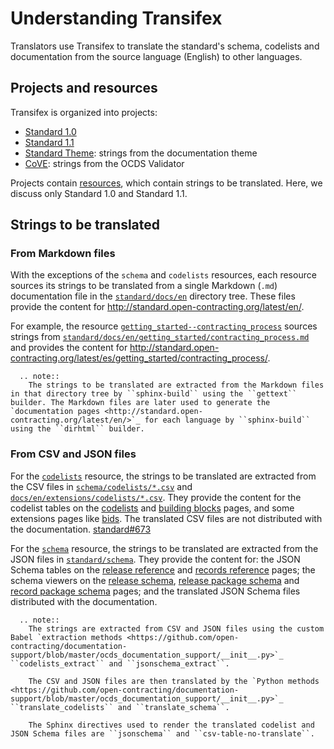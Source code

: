 # Understanding Transifex

Translators use Transifex to translate the standard's schema, codelists and documentation from the source language (English) to other languages.

## Projects and resources

Transifex is organized into projects:

* [Standard 1.0](https://www.transifex.com/OpenDataServices/open-contracting-standard-1-0/dashboard/)
* [Standard 1.1](https://www.transifex.com/OpenDataServices/open-contracting-standard-1-1/dashboard/)
* [Standard Theme](https://www.transifex.com/OpenDataServices/open-contracting-standard-theme/dashboard/): strings from the documentation theme
* [CoVE](https://www.transifex.com/OpenDataServices/cove/dashboard/): strings from the OCDS Validator

Projects contain [resources](https://www.transifex.com/OpenDataServices/open-contracting-standard-1-1/content/), which contain strings to be translated. Here, we discuss only Standard 1.0 and Standard 1.1.

## Strings to be translated

### From Markdown files

With the exceptions of the `schema` and `codelists` resources, each resource sources its strings to be translated from a single Markdown (`.md`) documentation file in the [`standard/docs/en`](https://github.com/open-contracting/standard/tree/HEAD/standard/docs/en) directory tree. These files provide the content for <http://standard.open-contracting.org/latest/en/>.

For example, the resource [`getting_started--contracting_process`](https://www.transifex.com/OpenDataServices/open-contracting-standard-1-1/translate/#es/getting_started--contracting_process/111787219) sources strings from [`standard/docs/en/getting_started/contracting_process.md`](https://github.com/open-contracting/standard/blob/HEAD/standard/docs/en/getting_started/contracting_process.md) and provides the content for <http://standard.open-contracting.org/latest/es/getting_started/contracting_process/>.

```eval_rst
  .. note::
    The strings to be translated are extracted from the Markdown files in that directory tree by ``sphinx-build`` using the ``gettext`` builder. The Markdown files are later used to generate the `documentation pages <http://standard.open-contracting.org/latest/en/>`_ for each language by ``sphinx-build`` using the ``dirhtml`` builder.
```

### From CSV and JSON files

For the [`codelists`](https://www.transifex.com/OpenDataServices/open-contracting-standard-1-1/translate/#es/codelists/76986036) resource, the strings to be translated are extracted from the CSV files in [`schema/codelists/*.csv`](https://github.com/open-contracting/standard/tree/HEAD/standard/schema/codelists) and [`docs/en/extensions/codelists/*.csv`](https://github.com/open-contracting/standard/tree/HEAD/standard/docs/en/extensions/codelists). They provide the content for the codelist tables on the [codelists](http://standard.open-contracting.org/latest/es/schema/codelists/) and [building blocks](http://standard.open-contracting.org/latest/es/getting_started/building_blocks/) pages, and some extensions pages like [bids](http://standard.open-contracting.org/latest/es/extensions/bids/). The translated CSV files are not distributed with the documentation. [standard#673](https://github.com/open-contracting/standard/issues/673)

For the [`schema`](https://www.transifex.com/OpenDataServices/open-contracting-standard-1-1/translate/#es/schema/76882756) resource, the strings to be translated are extracted from the JSON files in [`standard/schema`](https://github.com/open-contracting/standard/tree/HEAD/standard/schema). They provide the content for: the JSON Schema tables on the [release reference](http://standard.open-contracting.org/latest/es/schema/reference/) and [records reference](http://standard.open-contracting.org/latest/es/schema/records_reference/) pages; the schema viewers on the [release schema](http://standard.open-contracting.org/latest/es/schema/release/), [release package schema](http://standard.open-contracting.org/latest/es/schema/release_package/) and [record package schema](http://standard.open-contracting.org/latest/es/schema/record_package/) pages; and the translated JSON Schema files distributed with the documentation.

```eval_rst
  .. note::
    The strings are extracted from CSV and JSON files using the custom Babel `extraction methods <https://github.com/open-contracting/documentation-support/blob/master/ocds_documentation_support/__init__.py>`_ ``codelists_extract`` and ``jsonschema_extract``.

    The CSV and JSON files are then translated by the `Python methods <https://github.com/open-contracting/documentation-support/blob/master/ocds_documentation_support/__init__.py>`_ ``translate_codelists`` and ``translate_schema``.

    The Sphinx directives used to render the translated codelist and JSON Schema files are ``jsonschema`` and ``csv-table-no-translate``.
```
